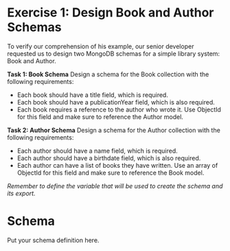 # Exercise 1: Design Book and Author Schemas

To verify our comprehension of his example, our senior developer requested us to design two MongoDB schemas for a simple library system: Book and Author.

**Task 1: Book Schema**
Design a schema for the Book collection with the following requirements:
* Each book should have a title field, which is required.
* Each book should have a publicationYear field, which is also required.
* Each book requires a reference to the author who wrote it. Use ObjectId for this field and make sure to reference the Author model.

**Task 2: Author Schema**
Design a schema for the Author collection with the following requirements:
* Each author should have a name field, which is required.
* Each author should have a birthdate field, which is also required.
* Each author can have a list of books they have written. Use an array of ObjectId for this field and make sure to reference the Book model.

*Remember to define the variable that will be used to create the schema and its export.*


# Schema

Put your schema definition here.